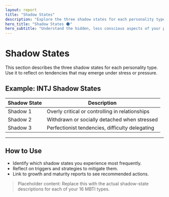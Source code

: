 ```yaml
---
layout: report
title: "Shadow States"
description: "Explore the three shadow states for each personality type."
hero_title: "Shadow States 🌑"
hero_subtitle: "Understand the hidden, less conscious aspects of your personality."
---
```


# Shadow States

This section describes the three shadow states for each personality type. Use it to reflect on tendencies that may emerge under stress or pressure.

## Example: INTJ Shadow States

| Shadow State | Description |
|--------------|-------------|
| Shadow 1 | Overly critical or controlling in relationships |
| Shadow 2 | Withdrawn or socially detached when stressed |
| Shadow 3 | Perfectionist tendencies, difficulty delegating |

---

## How to Use

- Identify which shadow states you experience most frequently.  
- Reflect on triggers and strategies to mitigate them.  
- Link to growth and maturity reports to see recommended actions.

> Placeholder content: Replace this with the actual shadow-state descriptions for each of your 16 MBTI types.
